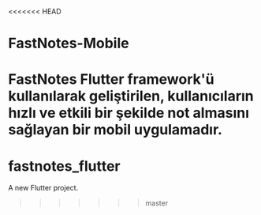 <<<<<<< HEAD
# FastNotes-Mobile
FastNotes Flutter framework'ü kullanılarak geliştirilen, kullanıcıların hızlı ve etkili bir şekilde not almasını sağlayan bir mobil uygulamadır.
=======
# fastnotes_flutter

A new Flutter project.
>>>>>>> master
